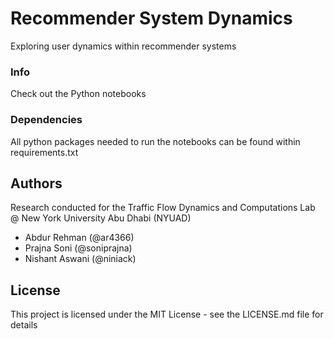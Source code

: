 # Recommender System Dynamics

Exploring user dynamics within recommender systems

### Info 

Check out the Python notebooks 

### Dependencies

All python packages needed to run the notebooks can be found within requirements.txt

## Authors
Research conducted for the Traffic Flow Dynamics and Computations Lab @ New York University Abu Dhabi (NYUAD)
* Abdur Rehman (@ar4366)
* Prajna Soni (@soniprajna)
* Nishant Aswani (@niniack)

## License

This project is licensed under the MIT License - see the LICENSE.md file for details
